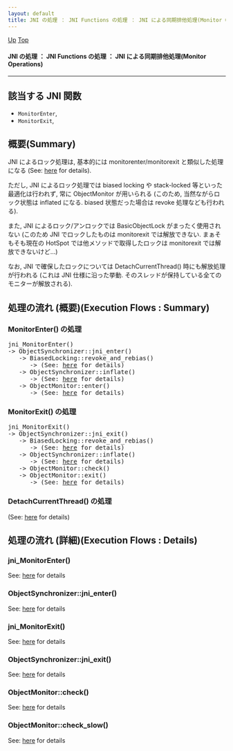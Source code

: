 ```yaml
---
layout: default
title: JNI の処理 ： JNI Functions の処理 ： JNI による同期排他処理(Monitor Operations)  
---
```

[Up](no7882H_v.html) [Top](../index.html)

#### JNI の処理 ： JNI Functions の処理 ： JNI による同期排他処理(Monitor Operations)  

--- 
## 該当する JNI 関数
* `MonitorEnter`,
* `MonitorExit`,

## 概要(Summary)
JNI によるロック処理は, 基本的には monitorenter/monitorexit と類似した処理になる (See: [here](no2114NIs.html) for details).

ただし, JNI によるロック処理では biased locking や stack-locked 等といった最適化は行われず, 
常に ObjectMonitor が用いられる
(このため, 当然ながらロック状態は inflated になる. biased 状態だった場合は revoke 処理なども行われる).

また, JNI によるロック/アンロックでは BasicObjectLock がまったく使用されない
(このため JNI でロックしたものは monitorexit では解放できない.
 まぁそもそも現在の HotSpot では他メソッドで取得したロックは monitorexit では解放できないけど...)

なお, JNI で確保したロックについては DetachCurrentThread() 時にも解放処理が行われる
(これは JNI 仕様に沿った挙動. そのスレッドが保持している全てのモニターが解放される).


## 処理の流れ (概要)(Execution Flows : Summary)
### MonitorEnter() の処理
<div class="flow-abst"><pre>
jni_MonitorEnter()
-&gt; ObjectSynchronizer::jni_enter()
   -&gt; BiasedLocking::revoke_and_rebias()
      -&gt; (See: <a href="no3059o3m.html">here</a> for details)
   -&gt; ObjectSynchronizer::inflate()
      -&gt; (See: <a href="no96623Ns.html">here</a> for details)
   -&gt; ObjectMonitor::enter()
      -&gt; (See: <a href="no96623Ns.html">here</a> for details)
</pre></div>

### MonitorExit() の処理
<div class="flow-abst"><pre>
jni_MonitorExit()
-&gt; ObjectSynchronizer::jni_exit()
   -&gt; BiasedLocking::revoke_and_rebias()
      -&gt; (See: <a href="no3059o3m.html">here</a> for details)
   -&gt; ObjectSynchronizer::inflate()
      -&gt; (See: <a href="noS3vRzujM.html">here</a> for details)
   -&gt; ObjectMonitor::check()
   -&gt; ObjectMonitor::exit()
      -&gt; (See: <a href="noS3vRzujM.html">here</a> for details)
</pre></div>

### DetachCurrentThread() の処理
(See: [here](noxegGjntv.html) for details)


## 処理の流れ (詳細)(Execution Flows : Details)
### jni_MonitorEnter()
See: [here](no3059AMP.html) for details
### ObjectSynchronizer::jni_enter()
See: [here](no3059agb.html) for details
### jni_MonitorExit()
See: [here](no3059NWV.html) for details
### ObjectSynchronizer::jni_exit()
See: [here](no3059nqh.html) for details
### ObjectMonitor::check()
See: [here](no305900n.html) for details
### ObjectMonitor::check_slow()
See: [here](no3059B_t.html) for details






